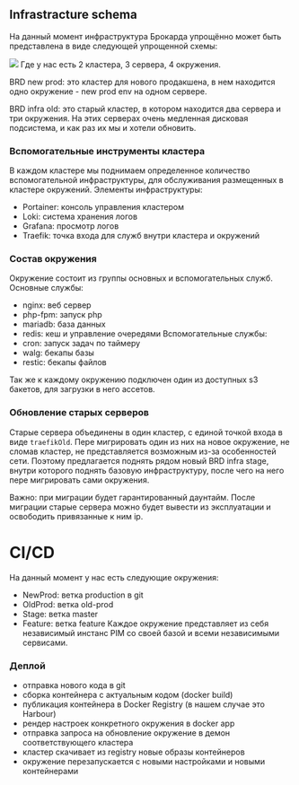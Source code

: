 ## Infrastracture schema
На данный момент инфраструктура Брокарда упрощённо может быть представлена в виде следующей упрощенной схемы:

[![](https://mermaid.ink/img/pako:eNqVVMluwjAQ_RVrzoAaIBhy6KECTt3U9lTlYuIJWE3syDhAi_j3Os5GIVVVH4g98_wWJ_gIkeIIAcSJ2kcbpg25fwklITuxFUZp0u_fEqMZxuLjKeG_dB5xX3S2-WqtWbYhdy9zImSsGVHlHkK40BgZoSR5uysr5W-zxyLJFvUONVESy2YxWnGnKNdCHl4NW_8BWZq232i4fWQhd23vp7cyeztaNcecbbIL6WLUVQdJmRZsvrqAoeQddpbITK7_b2hpajfnKSsrVbPycQ5oTDSTrsM3e9VhtTjbZ634f7x2vRa7KGg6QlWdOlknsK2fZ7yCXgZ1j6sPVOKeZFcS7RfdmraLay8NV81jZS6OpslWEdTZOvmqfOfQKl8nvMlUTaAHKeqUCW7_zMeiEYLZYIohBHbKMWZ5YkII5clCWW7U66eMIDA6xx7kGWcG54LZSGldzJiE4AgHCDzPH3je0KfjyXTk-9PJtAefEAzpYEapP70ZTSaUUo-eevCllCW4Gcw8W_Q96o9HdDakw1pjwYvLA4KYJVurgW75UN5B7ipyuu-OpbBx-gYHPl9x?type=png)](https://mermaid.live/edit#pako:eNqVVMluwjAQ_RVrzoAaIBhy6KECTt3U9lTlYuIJWE3syDhAi_j3Os5GIVVVH4g98_wWJ_gIkeIIAcSJ2kcbpg25fwklITuxFUZp0u_fEqMZxuLjKeG_dB5xX3S2-WqtWbYhdy9zImSsGVHlHkK40BgZoSR5uysr5W-zxyLJFvUONVESy2YxWnGnKNdCHl4NW_8BWZq232i4fWQhd23vp7cyeztaNcecbbIL6WLUVQdJmRZsvrqAoeQddpbITK7_b2hpajfnKSsrVbPycQ5oTDSTrsM3e9VhtTjbZ634f7x2vRa7KGg6QlWdOlknsK2fZ7yCXgZ1j6sPVOKeZFcS7RfdmraLay8NV81jZS6OpslWEdTZOvmqfOfQKl8nvMlUTaAHKeqUCW7_zMeiEYLZYIohBHbKMWZ5YkII5clCWW7U66eMIDA6xx7kGWcG54LZSGldzJiE4AgHCDzPH3je0KfjyXTk-9PJtAefEAzpYEapP70ZTSaUUo-eevCllCW4Gcw8W_Q96o9HdDakw1pjwYvLA4KYJVurgW75UN5B7ipyuu-OpbBx-gYHPl9x)
Где у нас есть 2 кластера, 3 сервера, 4 окружения.

BRD new prod: это кластер для нового продакшена, в нем находится одно окружение - new prod env на одном сервере.

BRD infra old: это старый кластер, в котором находится два сервера и три окружения. На этих серверах очень медленная дисковая подсистема, и как раз их мы и хотели обновить.

### Вспомогательные инструменты кластера
В каждом кластере мы поднимаем определенное количество вспомогательной инфраструктуры, для обслуживания размещенных в кластере окружений. Элементы инфраструктуры:
- Portainer: консоль управления кластером
- Loki: система хранения логов
- Grafana: просмотр логов
- Traefik: точка входа для служб внутри кластера и окружений

### Состав окружения
Окружение состоит из группы основных и вспомогательных служб.
Основные службы:
- nginx: веб сервер
- php-fpm: запуск php
- mariadb: база данных
- redis: кеш и управление очередями
Вспомогательные службы:
- cron: запуск задач по таймеру
- walg: бекапы базы
- restic: бекапы файлов

Так же к каждому окружению подключен один из доступных s3 бакетов, для загрузки в него ассетов.

### Обновление старых серверов
Старые сервера объединены в один кластер, с единой точкой входа в виде `traefikOld`. Пере мигрировать один из них на новое окружение, не сломав кластер, не представляется возможным из-за особенностей сети. Поэтому предлагается поднять рядом новый BRD infra stage, внутри которого поднять базовую инфраструктуру, после чего на него пере мигрировать сами окружения.

Важно: при миграции будет гарантированный даунтайм. После миграции старые сервера можно будет вывести из эксплуатации и освободить привязанные к ним ip.




# CI/CD
На данный момент у нас есть следующие окружения:
- NewProd: ветка production в git
- OldProd: ветка old-prod
- Stage: ветка master
- Feature: ветка feature
Каждое окружение представляет из себя независимый инстанс PIM со своей базой и всеми независимыми сервисами.

### Деплой
- отправка нового кода в git
- сборка контейнера с актуальным кодом (docker build)
- публикация контейнера в Docker Registry (в нашем случае это Harbour)
- рендер настроек конкретного окружения в docker app
- отправка запроса на обновление окружение в демон соответствующего кластера
- кластер скачивает из registry новые образы контейнеров
- окружение перезапускается с новыми настройками и новыми контейнерами

